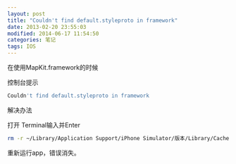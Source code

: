 ```yaml
---
layout: post
title: "Couldn't find default.styleproto in framework"
date: 2013-02-20 23:55:03
modified: 2014-06-17 11:54:50
categories: 笔记
tags: IOS
---
```


在使用MapKit.framework的时候

控制台提示

```sh
Couldn't find default.styleproto in framework
```

解决办法

打开 Terminal输入并Enter

```sh
rm -r ~/Library/Application Support/iPhone Simulator/版本/Library/Caches/GeoServices
```

重新运行app，错误消失。
